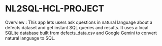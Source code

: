 # NL2SQL-HCL-PROJECT
Overview :
This app lets users ask questions in natural language about a defects dataset and get instant SQL queries and results. It uses a local SQLite database built from defects_data.csv and Google Gemini to convert natural language to SQL. 
